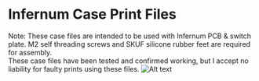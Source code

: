 # Infernum Case Print Files
Note: These case files are intended to be used with Infernum PCB & switch plate. M2 self threading screws and SKUF silicone rubber feet are required for assembly.  
These case files have been tested and confirmed working, but I accept no liability for faulty prints using these files.
![Alt text](image.png)

